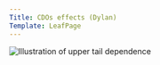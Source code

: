 ```yaml
---
Title: CDOs effects (Dylan)
Template: LeafPage
---
```


![Illustration of upper tail dependence](http://db716.user.srcf.net/eim/media/upper_tail_dependence.gif)

